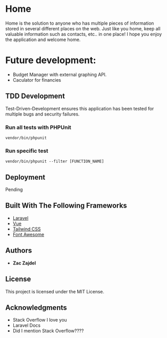 # Home

Home is the solution to anyone who has multiple pieces of information stored in several different places on the web. Just like you home, keep all valuable information such as contacts, etc.. in one place! I hope you enjoy the application and welcome home.

# Future development:

- Budget Manager with external graphing API.
- Caculator for financies

## TDD Development

Test-Driven-Development ensures this application has been tested for multiple bugs and security failures.

### Run all tests with PHPUnit

```
vendor/bin/phpunit
```

### Run specific test

```
vendor/bin/phpunit --filter [FUNCTION_NAME]
```

## Deployment

Pending

## Built With The Following Frameworks

- [Laravel](https://laravel.com/)
- [Vue](https://vuejs.org/)
- [Tailwind CSS](https://tailwindcss.com/)
- [Font Awesome](https://fontawesome.com/start)

## Authors

- **Zac Zajdel**

## License

This project is licensed under the MIT License.

## Acknowledgments

- Stack Overflow I love you
- Laravel Docs
- Did I mention Stack Overflow????
